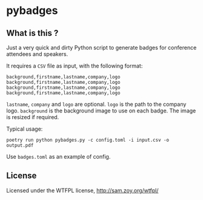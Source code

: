 # pybadges

## What is this ?

Just a very quick and dirty Python script to generate badges for
conference attendees and speakers.

It requires a `CSV` file as input, with the following format:

    background,firstname,lastname,company,logo
    background,firstname,lastname,company,logo
    background,firstname,lastname,company,logo
    background,firstname,lastname,company,logo

`lastname`, `company` and `logo` are optional. `logo` is the path to the company
logo. `background` is the background image to use on each badge. The image is
resized if required.

Typical usage:

    poetry run python pybadges.py -c config.toml -i input.csv -o output.pdf

Use `badges.toml` as an example of config.

## License

Licensed under the WTFPL license, http://sam.zoy.org/wtfpl/
